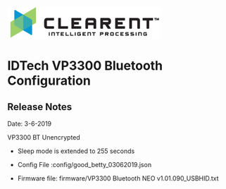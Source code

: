 ![Screenshot](docs/clearent_logo.jpg)

# IDTech VP3300 Bluetooth Configuration

## Release Notes

Date: 3-6-2019

VP3300 BT Unencrypted

* Sleep mode is extended to 255 seconds

* Config File :config/good_betty_03062019.json

* Firmware file: firmware/VP3300 Bluetooth NEO v1.01.090_USBHID.txt
